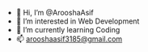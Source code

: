 - 👋 Hi, I’m @ArooshaAsif
- 👀 I’m interested in Web Development
- 🌱 I’m currently learning Coding
- 📫 arooshaasif3185@gmail.com



